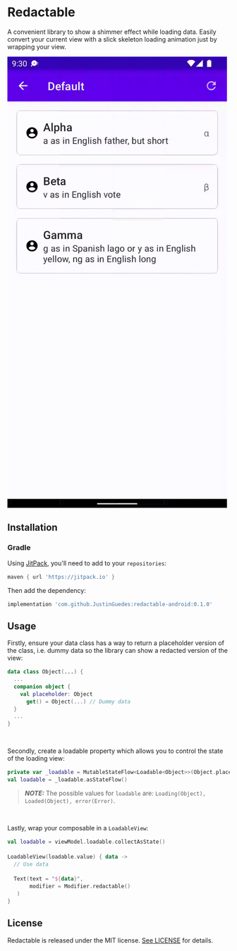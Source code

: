 # Redactable

A convenient library to show a shimmer effect while loading data. Easily convert your current view with a slick skeleton loading animation just by wrapping your view.

![Redactable Example](/example.gif)

## Installation

### Gradle

Using [JitPack](https://jitpack.io), you'll need to add to your `repositories`:

```gradle
maven { url 'https://jitpack.io' }
```

Then add the dependency:

```gradle
implementation 'com.github.JustinGuedes:redactable-android:0.1.0'
```

## Usage

Firstly, ensure your data class has a way to return a placeholder version of the class, i.e. dummy data so the library can show a redacted version of the view:

```kotlin
data class Object(...) {
  ...
  companion object {
    val placeholder: Object
      get() = Object(...) // Dummy data
  }
  ...
}
```
<br>

Secondly, create a loadable property which allows you to control the state of the loading view:

```kotlin
private var _loadable = MutableStateFlow<Loadable<Object>>(Object.placeholder)
val loadable = _loadable.asStateFlow()
```
> **_NOTE:_** The possible values for `loadable` are: `Loading(Object), Loaded(Object), error(Error)`.
<br>

Lastly, wrap your composable in a `LoadableView`:

```kotlin
val loadable = viewModel.loadable.collectAsState()

LoadableView(loadable.value) { data ->
  // Use data
  
  Text(text = "${data}", 
       modifier = Modifier.redactable()
   ) 
}
```

## License

Redactable is released under the MIT license. [See LICENSE](https://github.com/JustinGuedes/redactable-android/blob/main/LICENSE) for details.
